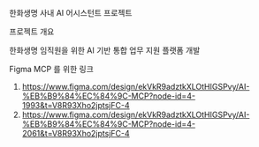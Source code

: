 한화생명 사내 AI 어시스턴트 프로젝트

프로젝트 개요

한화생명 임직원을 위한 AI 기반 통합 업무 지원 플랫폼 개발



Figma MCP 를 위한 링크

1. https://www.figma.com/design/ekVkR9adztkXLOtHIGSPvy/AI-%EB%B9%84%EC%84%9C-MCP?node-id=4-1993&t=V8R93Xho2jptsjFC-4
2. https://www.figma.com/design/ekVkR9adztkXLOtHIGSPvy/AI-%EB%B9%84%EC%84%9C-MCP?node-id=4-2061&t=V8R93Xho2jptsjFC-4
